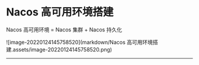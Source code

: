 # Nacos 高可用环境搭建

Nacos 高可用环境 = Nacos 集群 + Nacos 持久化

![image-20220124145758520](markdown/Nacos 高可用环境搭建.assets/image-20220124145758520.png)

---

